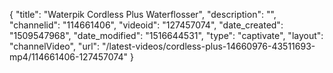 {
    "title": "Waterpik Cordless Plus Waterflosser",
    "description": "",
    "channelid": "114661406",
    "videoid": "127457074",
    "date_created": "1509547968",
    "date_modified": "1516644531",
    "type": "captivate",
    "layout": "channelVideo",
    "url": "\/latest-videos\/cordless-plus-14660976-43511693-mp4\/114661406-127457074"
}